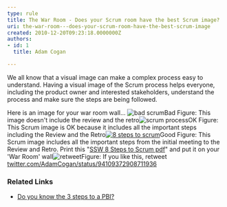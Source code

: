 ```yaml
---
type: rule
title: The War Room - Does your Scrum room have the best Scrum image?
uri: the-war-room---does-your-scrum-room-have-the-best-scrum-image
created: 2010-12-20T09:23:18.0000000Z
authors:
- id: 1
  title: Adam Cogan

---
```


 ​​​We all know that a visual image can make a complex process easy to understand. Having a visual image of the Scrum process helps everyone, including the product owner and interested stakeholders, understand the process and make sure the steps are being followed. 

Here is an image for your war room wall...  ![bad scrum](/PublishingImages/SCRUMImage-bad02.jpg)Bad Figure: This image doesn't include the review and the retro![scrum process](/PublishingImages/SCRUMImage-good.jpg)OK Figure: This Scrum image is OK because it includes all the important steps including the Review and the Retro[![8 steps to scrum](/PublishingImages/8Steps_preview.jpg)](/Documents/8StepstoScrum.pdf)Good Figure: This Scrum image includes all the important steps from the initial meeting to the Review and Retro. Print this "[SSW 8 Steps to Scrum pdf](/Documents/8StepstoScrum.pdf)" and put it on your 'War Room' wall![retweet](/PublishingImages/scrum-twitter.jpg)Figure: If you like this, retweet ​ <br>      [t​witter.com/AdamCogan/status/94109372908711936](https&#58;//twitter.com/AdamCogan/status/94109372908711936)
### Related Links

- [Do you know the 3 steps to a PBI?​](/Pages/Do-you-know-the-3-steps-to-a-PBI.aspx)


